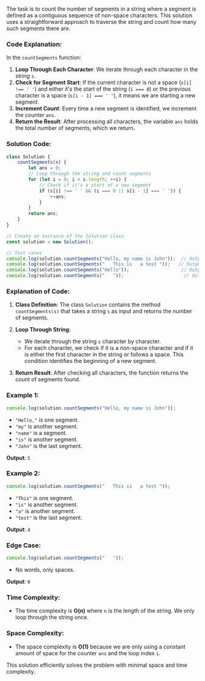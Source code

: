 The task is to count the number of segments in a string where a segment is defined as a contiguous sequence of non-space characters. This solution uses a straightforward approach to traverse the string and count how many such segments there are.

### Code Explanation:

In the `countSegments` function:
1. **Loop Through Each Character**: We iterate through each character in the string `s`.
2. **Check for Segment Start**: If the current character is not a space (`s[i] !== ' '`) and either it's the start of the string (`i === 0`) or the previous character is a space (`s[i - 1] === ' '`), it means we are starting a new segment.
3. **Increment Count**: Every time a new segment is identified, we increment the counter `ans`.
4. **Return the Result**: After processing all characters, the variable `ans` holds the total number of segments, which we return.

### Solution Code:

```javascript
class Solution {
    countSegments(s) {
        let ans = 0;
        // Loop through the string and count segments
        for (let i = 0; i < s.length; ++i) {
            // Check if it's a start of a new segment
            if (s[i] !== ' ' && (i === 0 || s[i - 1] === ' ')) {
                ++ans;
            }
        }
        return ans;
    }
}

// Create an instance of the Solution class
const solution = new Solution();

// Test cases
console.log(solution.countSegments("Hello, my name is John"));  // Output: 5
console.log(solution.countSegments("   This is   a test "));   // Output: 4
console.log(solution.countSegments("Hello"));                   // Output: 1
console.log(solution.countSegments("   "));                      // Output: 0
```

### Explanation of Code:

1. **Class Definition**: The class `Solution` contains the method `countSegments(s)` that takes a string `s` as input and returns the number of segments.
   
2. **Loop Through String**:
   - We iterate through the string `s` character by character.
   - For each character, we check if it is a non-space character and if it is either the first character in the string or follows a space. This condition identifies the beginning of a new segment.
   
3. **Return Result**: After checking all characters, the function returns the count of segments found.

### Example 1:

```javascript
console.log(solution.countSegments("Hello, my name is John"));
```
- `"Hello,"` is one segment.
- `"my"` is another segment.
- `"name"` is a segment.
- `"is"` is another segment.
- `"John"` is the last segment.
  
**Output**: `5`

### Example 2:

```javascript
console.log(solution.countSegments("   This is   a test "));
```
- `"This"` is one segment.
- `"is"` is another segment.
- `"a"` is another segment.
- `"test"` is the last segment.
  
**Output**: `4`

### Edge Case:

```javascript
console.log(solution.countSegments("   "));
```
- No words, only spaces.
  
**Output**: `0`

### Time Complexity:
- The time complexity is **O(n)** where `n` is the length of the string. We only loop through the string once.

### Space Complexity:
- The space complexity is **O(1)** because we are only using a constant amount of space for the counter `ans` and the loop index `i`.

This solution efficiently solves the problem with minimal space and time complexity.